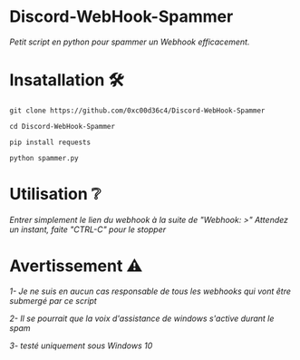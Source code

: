 # Discord-WebHook-Spammer
*Petit script en python pour spammer un Webhook efficacement.*

# Insatallation 🛠

```
git clone https://github.com/0xc00d36c4/Discord-WebHook-Spammer

cd Discord-WebHook-Spammer

pip install requests

python spammer.py
```

# Utilisation ❔

*Entrer simplement le lien du webhook à la suite de "Webhook: >"*
*Attendez un instant, faite "CTRL-C" pour le stopper*

# Avertissement ⚠
*1- Je ne suis en aucun cas responsable de tous les webhooks qui vont être submergé par ce script*

*2- Il se pourrait que la voix d'assistance de windows s'active durant le spam*

*3- testé uniquement sous Windows 10*
